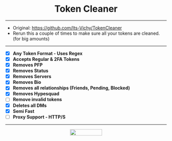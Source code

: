 <h1 align="center">Token Cleaner</h1>

-----

- Original: https://github.com/Its-Vichy/TokenCleaner
- Rerun this a couple of times to make sure all your tokens are cleaned. (for big amounts)

-----

- [X] **Any Token Format - Uses Regex**
- [X] **Accepts Regular & 2FA Tokens**
- [X] **Removes PFP**
- [X] **Removes Status**
- [X] **Removes Servers**
- [X] **Removes Bio**
- [X] **Removes all relationships (Friends, Pending, Blocked)**
- [X] **Removes Hypesquad** 
- [ ] **Remove invalid tokens**
- [X] **Deletes all DMs**
- [X] **Semi Fast**
- [ ] **Proxy Support - HTTP/S**

-----

<p align="center">
  <img width="100" height="20" src="https://komarev.com/ghpvc/?username=haze-1337">
</p>
